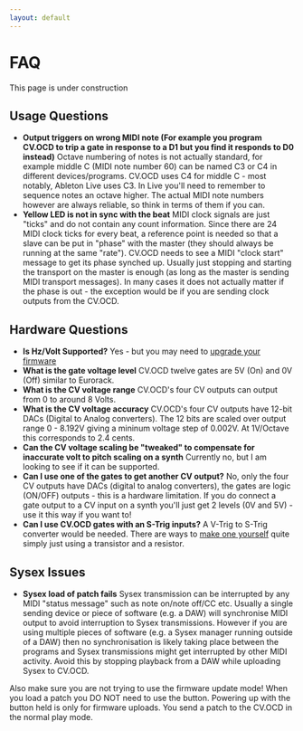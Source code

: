 ```yaml
---
layout: default
---
```


# FAQ

This page is under construction

## Usage Questions

* **Output triggers on wrong MIDI note (For example you program CV.OCD to trip a gate in response to a D1 but you find it responds to D0 instead)** Octave numbering of notes is not actually standard, for example middle C (MIDI note number 60) can be named C3 or C4 in different devices/programs. CV.OCD uses C4 for middle C - most notably, Ableton Live uses C3. In Live you'll need to remember to sequence notes an octave higher. The actual MIDI note numbers however are always reliable, so think in terms of them if you can.
* **Yellow LED is not in sync with the beat** MIDI clock signals are just "ticks" and do not contain any count information. Since there are 24 MIDI clock ticks for every beat, a reference point is needed so that a slave can be put in "phase" with the master (they should always be running at the same "rate"). CV.OCD needs to see a MIDI "clock start" message to get its phase synched up. Usually just stopping and starting the transport on the master is enough (as long as the master is sending MIDI transport messages). In many cases it does not actually matter if the phase is out - the exception would be if you are sending clock outputs from the CV.OCD.

## Hardware Questions

* **Is Hz/Volt Supported?** Yes - but you may need to [upgrade your firmware](firmwares.html)
* **What is the gate voltage level** CV.OCD twelve gates are 5V (On) and 0V (Off) similar to Eurorack.
* **What is the CV voltage range** CV.OCD's four CV outputs can output from 0 to around 8 Volts.
* **What is the CV voltage accuracy** CV.OCD's four CV outputs have 12-bit DACs (Digital to Analog converters). The 12 bits are scaled over output range 0 - 8.192V giving a mininum voltage step of 0.002V. At 1V/Octave this corresponds to 2.4 cents.
* **Can the CV voltage scaling be "tweaked" to compensate for inaccurate volt to pitch scaling on a synth** Currently no, but I am looking to see if it can be supported.
* **Can I use one of the gates to get another CV output?** No, only the four CV outputs have DACs (digital to analog converters), the gates are logic (ON/OFF) outputs - this is a hardware limitation. If you do connect a gate output to a CV input on a synth you'll just get 2 levels (0V and 5V) - use it this way if you want to!
* **Can I use CV.OCD gates  with an S-Trig inputs?** A V-Trig to S-Trig converter would be needed. There are ways to [make one yourself](http://www.doepfer.de/faq/gen_faq.htm) quite simply just using a transistor and a resistor.

## Sysex Issues

* **Sysex load of patch fails** Sysex transmission can be interrupted by any MIDI "status message" such as note on/note off/CC etc. Usually a single sending device or piece of software (e.g. a DAW) will synchronise MIDI output to avoid interruption to Sysex transmissions. However if you are using multiple pieces of software (e.g. a Sysex manager running outside of a DAW) then no synchronisation is likely taking place between the programs and Sysex transmissions might get interrupted by other MIDI activity. Avoid this by stopping playback from a DAW while uploading Sysex to CV.OCD.

Also make sure you are not trying to use the firmware update mode! When you load a patch you DO NOT need to use the button. Powering up with the button held is only for firmware uploads. You send a patch to the CV.OCD in the normal play mode. 










